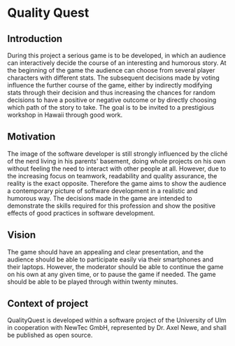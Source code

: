 # Quality Quest

## Introduction
During this project a serious game is to be developed, in which an audience can interactively decide the course of an interesting and humorous story. At the beginning of the game the audience can choose from several player characters with different stats. The subsequent decisions made by voting influence the further course of the game, either by indirectly modifying stats through their decision and thus increasing the chances for random decisions to have a positive or negative outcome or by directly choosing which path of the story to take. The goal is to be invited to a prestigious workshop in Hawaii through good work.

## Motivation
The image of the software developer is still strongly influenced by the cliché of the nerd living in his parents' basement, doing whole projects on his own without feeling the need to interact with other people at all. However, due to the increasing focus on teamwork, readability and quality assurance, the reality is the exact opposite. Therefore the game aims to show the audience a contemporary picture of software development in a realistic and 
humorous way. The decisions made in the game are intended to demonstrate the skills required for this profession and show the positive effects of good practices in software development. 

## Vision
The game should have an appealing and clear presentation, and the audience should be able to participate easily via their smartphones and their laptops. However, the moderator should be able to continue the game on his own at any given time, or to pause the game if needed. The game should be able to be played through within twenty minutes.

## Context of project
QualityQuest is developed within a software project of the University of Ulm in cooperation with NewTec GmbH, represented by Dr. Axel Newe, and shall be published as open source.
